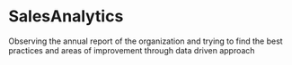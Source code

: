 # SalesAnalytics
Observing the annual report of the organization and trying to find the best practices and areas of improvement through data driven approach

